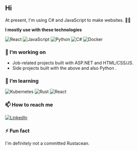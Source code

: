 ## Hi

At present, I'm using C# and JavaScript to make websites. 🕺🏽

**I mostly use with these technologies**

<div display="flex">
  <img src="https://img.shields.io/badge/react-%2320232a.svg?style=for-the-badge&logo=react&logoColor=%2361DAFB" alt="React"/>
  <img src="https://img.shields.io/badge/typescript-%23007ACC.svg?style=for-the-badge&logo=typescript&logoColor=white" alt="JavaScript"/>
  <img src="https://img.shields.io/badge/rust-%23000000.svg?style=for-the-badge&logo=rust&logoColor=white" alt="Python"/>
  <img src="https://custom-icon-badges.demolab.com/badge/C%23-%23239120.svg?logo=cshrp&logoColor=white" alt="C#"/>
  <img src="https://img.shields.io/badge/Docker-2496ED?logo=docker&logoColor=fff" alt="Docker" />
</div>

### 🔭 I’m working on

- Job-related projects built with ASP.NET and HTML/CSS/JS.
- Side projects built with the above and also Python .

### 🌱 I’m learning

<div display="flex">
  <img src="https://img.shields.io/badge/Kubernetes-326CE5?logo=kubernetes&logoColor=fff" alt="Kubernetes"/>
  <img src="https://img.shields.io/badge/Rust-%23000000.svg?e&logo=rust&logoColor=white" alt="Rust"/>
  <img src="https://img.shields.io/badge/React-%2320232a.svg?logo=react&logoColor=%2361DAFB" alt="React"/>
</div>

### 📫 How to reach me

<div display="flex">
  <a href="https://www.linkedin.com/in/klark-ahmeti/">
    <img src="https://img.shields.io/badge/linkedin-%230077B5.svg?style=for-the-badge&logo=linkedin&logoColor=white" alt="LinkedIn"/>
  </a>
</div>

### ⚡ Fun fact

I'm definitely not a committed Rustacean.

<!--
**Qwerier/Qwerier** is a ✨ _special_ ✨ repository because its `README.md` (this file) appears on your GitHub profile.

Here are some ideas to get you started:

- 🔭 I’m currently working on ...
- 🌱 I’m currently learning ...
- 👯 I’m looking to collaborate on ...
- 🤔 I’m looking for help with ...
- 💬 Ask me about ...
- 📫 How to reach me: ...
- 😄 Pronouns: ...
- ⚡ Fun fact: ...
-->
